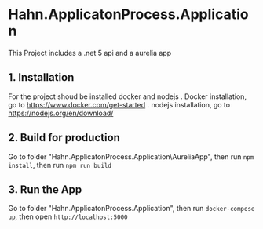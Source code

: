 # Hahn.ApplicatonProcess.Application
This Project includes a .net 5 api and a aurelia app
## 1. Installation
For the project shoud be installed docker and nodejs
    . Docker installation, go to https://www.docker.com/get-started
    . nodejs installation, go to https://nodejs.org/en/download/

## 2. Build for production
Go to folder "Hahn.ApplicatonProcess.Application\AureliaApp", then run `npm install`, then run `npm run build`
## 3. Run the App
Go to folder "Hahn.ApplicatonProcess.Application", then run `docker-compose up`, then open `http://localhost:5000` 

